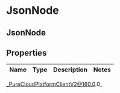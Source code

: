 # JsonNode

## JsonNode

## Properties

|Name | Type | Description | Notes|
|------------ | ------------- | ------------- | -------------|



_PureCloudPlatformClientV2@160.0.0_
